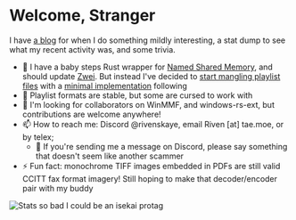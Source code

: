 # Welcome, Stranger

I have [a blog](https://skaye.blog) for when I do something mildly interesting, a stat dump to see what my recent activity was, and some trivia.

- 🚧 I have a baby steps Rust wrapper for [Named Shared Memory](https://github.com/RivenSkaye/WinMMF-rs), and should update [Zwei](https://github.com/RivenSkaye/ZweiBot). But instead I've decided to [start mangling playlist files](https://github.com/RivenSkaye/libabsinthium "libabsinthium") with a [minimal implementation](https://github.com/RivenSkaye/absinthium "WIP") following
- 👻 Playlist formats are stable, but some are cursed to work with
- 🎣 I'm looking for collaborators on WinMMF, and windows-rs-ext, but contributions are welcome anywhere!
- 📫 How to reach me: Discord @rivenskaye, email Riven [at] tae.moe, or by telex;
  - 💬 If you're sending me a message on Discord, please say something that doesn't seem like another scammer
- ⚡ Fun fact: monochrome TIFF images embedded in PDFs are still valid CCITT fax format imagery! Still hoping to make that decoder/encoder pair with my buddy

<object type="image/svg+xml" data="https://raw.githubusercontent.com/RivenSkaye/RivenSkaye/refs/heads/master/github-metrics.svg">
  <img src="https://raw.githubusercontent.com/RivenSkaye/RivenSkaye/refs/heads/master/github-metrics.svg" 
       title="Stats so bad I could be an isekai protag" alt="Stats so bad I could be an isekai protag" />
</object>
